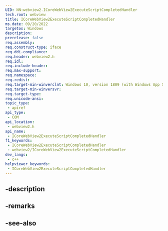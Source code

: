 ```yaml
---
UID: NN:webview2.ICoreWebView2ExecuteScriptCompletedHandler
tech.root: webview
title: ICoreWebView2ExecuteScriptCompletedHandler
ms.date: 09/20/2022
targetos: Windows
description: 
prerelease: false
req.assembly: 
req.construct-type: iface
req.ddi-compliance: 
req.header: webview2.h
req.idl: 
req.include-header: 
req.max-support: 
req.namespace: 
req.redist: 
req.target-min-winverclnt: Windows 10, version 1809 (with Windows App SDK 1.1 or later)
req.target-min-winversvr: 
req.target-type: 
req.unicode-ansi: 
topic_type:
 - apiref
api_type:
 - COM
api_location:
 - webview2.h
api_name:
 - ICoreWebView2ExecuteScriptCompletedHandler
f1_keywords:
 - ICoreWebView2ExecuteScriptCompletedHandler
 - webview2/ICoreWebView2ExecuteScriptCompletedHandler
dev_langs:
 - c++
helpviewer_keywords:
 - ICoreWebView2ExecuteScriptCompletedHandler
---
```


## -description

## -remarks

## -see-also

